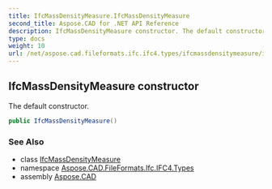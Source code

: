 ```yaml
---
title: IfcMassDensityMeasure.IfcMassDensityMeasure
second_title: Aspose.CAD for .NET API Reference
description: IfcMassDensityMeasure constructor. The default constructor
type: docs
weight: 10
url: /net/aspose.cad.fileformats.ifc.ifc4.types/ifcmassdensitymeasure/ifcmassdensitymeasure/
---
```

## IfcMassDensityMeasure constructor

The default constructor.

```csharp
public IfcMassDensityMeasure()
```

### See Also

* class [IfcMassDensityMeasure](../)
* namespace [Aspose.CAD.FileFormats.Ifc.IFC4.Types](../../ifcmassdensitymeasure/)
* assembly [Aspose.CAD](../../../)


